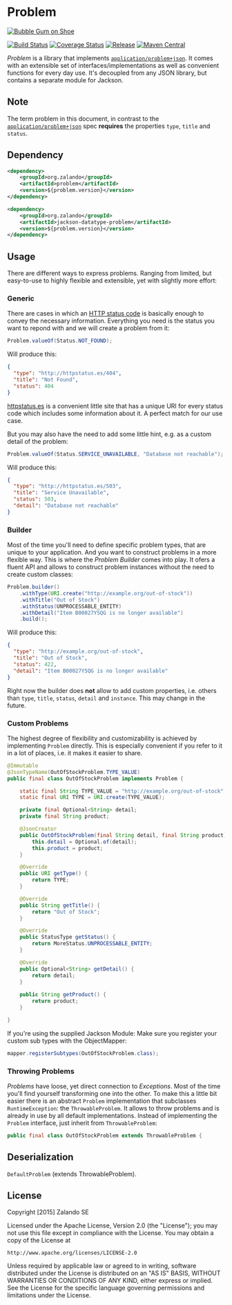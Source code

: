 # Problem

[![Bubble Gum on Shoe](https://github.com/zalando/problem/raw/master/docs/bubble-gum.jpg)](https://pixabay.com/en/bubble-gum-shoes-glue-dirt-438404/)

[![Build Status](https://img.shields.io/travis/zalando/problem.svg)](https://travis-ci.org/zalando/problem)
[![Coverage Status](https://img.shields.io/coveralls/zalando/problem.svg)](https://coveralls.io/r/zalando/problem)
[![Release](https://img.shields.io/github/release/zalando/problem.svg)](https://github.com/zalando/problem/releases)
[![Maven Central](https://img.shields.io/maven-central/v/org.zalando/problem.svg)](https://maven-badges.herokuapp.com/maven-central/org.zalando/problem)

*Problem* is a library that implements [`application/problem+json`](https://tools.ietf.org/html/draft-nottingham-http-problem-07).
It comes with an extensible set of interfaces/implementations as well as convenient functions for every day use.
It's decoupled from any JSON library, but contains a separate module for Jackson.

## Note

The term problem in this document, in contrast to the [`application/problem+json`](https://tools.ietf.org/html/draft-nottingham-http-problem-07) spec **requires** the properties `type`, `title` and `status`.

## Dependency

```xml
<dependency>
    <groupId>org.zalando</groupId>
    <artifactId>problem</artifactId>
    <version>${problem.version}</version>
</dependency>

<dependency>
    <groupId>org.zalando</groupId>
    <artifactId>jackson-datatype-problem</artifactId>
    <version>${problem.version}</version>
</dependency>
```

## Usage

There are different ways to express problems. Ranging from limited, but easy-to-use to highly flexible and extensible, yet with slightly more effort:

### Generic

There are cases in which an [HTTP status code](https://en.wikipedia.org/wiki/List_of_HTTP_status_codes) is basically enough to convey the necessary information. Everything you need is the status you want to repond with and we will create a problem from it:

```java
Problem.valueOf(Status.NOT_FOUND);
```

Will produce this:

```json
{
  "type": "http://httpstatus.es/404",
  "title": "Not Found",
  "status": 404
}
```

[httpstatus.es](http://httpstatus.es/) is a convenient little site that has a unique URI for every status code which includes some information about it. A perfect match for our use case.

But you may also have the need to add some little hint, e.g. as a custom detail of the problem:

```java
Problem.valueOf(Status.SERVICE_UNAVAILABLE, "Database not reachable");
```

Will produce this:

```json
{
  "type": "http://httpstatus.es/503",
  "title": "Service Unavailable",
  "status": 503,
  "detail": "Database not reachable"
}
```

### Builder

Most of the time you'll need to define specific problem types, that are unique to your application. And you want to construct problems in a more flexible way. This is where the *Problem Builder* comes into play. It ofers a fluent API and allows to construct problem instances without the need to create custom classes:

```java
Problem.builder()
    .withType(URI.create("http://example.org/out-of-stock"))
    .withTitle("Out of Stock")
    .withStatus(UNPROCESSABLE_ENTITY)
    .withDetail("Item B00027Y5QG is no longer available")
    .build();
```

Will produce this:

```json
{
  "type": "http://example.org/out-of-stock",
  "title": "Out of Stock",
  "status": 422,
  "detail": "Item B00027Y5QG is no longer available"
}
```

Right now the builder does **not** allow to add custom properties, i.e. others than `type`, `title`, `status`, `detail` and `instance`. This may change in the future.

### Custom Problems

The highest degree of flexibility and customizability is achieved by implementing `Problem` directly. This is especially convenient if you refer to it in a lot of places, i.e. it makes it easier to share.

```java
@Immutable
@JsonTypeName(OutOfStockProblem.TYPE_VALUE)
public final class OutOfStockProblem implements Problem {

    static final String TYPE_VALUE = "http://example.org/out-of-stock";
    static final URI TYPE = URI.create(TYPE_VALUE);

    private final Optional<String> detail;
    private final String product;

    @JsonCreator
    public OutOfStockProblem(final String detail, final String product) {
        this.detail = Optional.of(detail);
        this.product = product;
    }

    @Override
    public URI getType() {
        return TYPE;
    }

    @Override
    public String getTitle() {
        return "Out of Stock";
    }

    @Override
    public StatusType getStatus() {
        return MoreStatus.UNPROCESSABLE_ENTITY;
    }

    @Override
    public Optional<String> getDetail() {
        return detail;
    }
    
    public String getProduct() {
        return product;
    }

}
```

If you're using the supplied Jackson Module: Make sure you register your custom sub types with the ObjectMapper:

```java
mapper.registerSubtypes(OutOfStockProblem.class);
```

### Throwing Problems

*Problems* have loose, yet direct connection to *Exceptions*. Most of the time you'll find yourself transforming one into the other. To make this a little bit easier there is an abstract `Problem` implementation that subclasses `RuntimeException`: the `ThrowableProblem`. It allows to throw problems and is already in use by all default implementations. Instead of implementing the `Problem` interface, just inherit from `ThrowableProblem`:

```java
public final class OutOfStockProblem extends ThrowableProblem {
```

## Deserialization

`DefaultProblem` (extends ThrowableProblem).

## License

Copyright [2015] Zalando SE

Licensed under the Apache License, Version 2.0 (the "License");
you may not use this file except in compliance with the License.
You may obtain a copy of the License at

    http://www.apache.org/licenses/LICENSE-2.0

Unless required by applicable law or agreed to in writing, software
distributed under the License is distributed on an "AS IS" BASIS,
WITHOUT WARRANTIES OR CONDITIONS OF ANY KIND, either express or implied.
See the License for the specific language governing permissions and
limitations under the License.
